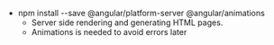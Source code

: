 * npm install --save @angular/platform-server @angular/animations
    - Server side rendering and generating HTML pages.
    - Animations is needed to avoid errors later
